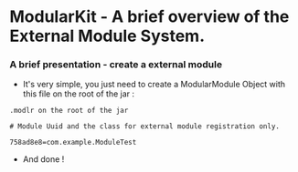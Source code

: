 # ModularKit - A brief overview of the External Module System.

### A brief presentation - create a external module

- It's very simple, you just need to create a ModularModule Object with this file on the root of the jar :

``.modlr on the root of the jar``
```
# Module Uuid and the class for external module registration only.

758ad8e8=com.example.ModuleTest
```

- And done !
